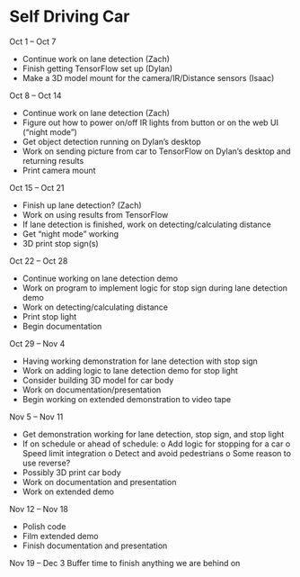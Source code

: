 # Self Driving Car

Oct 1 – Oct 7
-	Continue work on lane detection (Zach)
-	Finish getting TensorFlow set up (Dylan)
-	Make a 3D model mount for the camera/IR/Distance sensors (Isaac)

Oct 8 – Oct 14
-	Continue work on lane detection (Zach)
-	Figure out how to power on/off IR lights from button or on the web UI (“night mode”)
-	Get object detection running on Dylan’s desktop
-	Work on sending picture from car to TensorFlow on Dylan’s desktop and returning results
-	Print camera mount

Oct 15 – Oct 21
-	Finish up lane detection? (Zach)
-	Work on using results from TensorFlow
-	If lane detection is finished, work on detecting/calculating distance
-	Get “night mode” working
-	3D print stop sign(s)

Oct 22 – Oct 28
-	Continue working on lane detection demo
-	Work on program to implement logic for stop sign during lane detection demo
-	Work on detecting/calculating distance
-	Print stop light
-	Begin documentation

Oct 29 – Nov 4
-	Having working demonstration for lane detection with stop sign
-	Work on adding logic to lane detection demo for stop light
-	Consider building 3D model for car body
-	Work on documentation/presentation
-	Begin working on extended demonstration to video tape

Nov 5 – Nov 11
-	Get demonstration working for lane detection, stop sign, and stop light
-	If on schedule or ahead of schedule:
o	Add logic for stopping for a car
o	Speed limit integration
o	Detect and avoid pedestrians
o	Some reason to use reverse?
-	Possibly 3D print car body
-	Work on documentation and presentation
-	Work on extended demo

Nov 12 – Nov 18
-	Polish code
-	Film extended demo
-	Finish documentation and presentation

Nov 19 – Dec 3
	Buffer time to finish anything we are behind on
